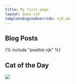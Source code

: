 ```yaml
---
title: My first page
layout: base.njk
templateEngineOverride: njk,md
---
```

## Blog Posts
{% include "postlist.njk" %}
## Cat of the Day

<img src="{{ catpic }}" />